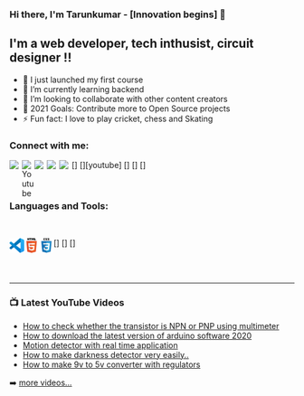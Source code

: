 ### Hi there, I'm Tarunkumar - [Innovation begins] 👋



## I'm a web developer, tech inthusist, circuit designer !!

- 🔭 I just launched my first course
- 🌱 I’m currently learning backend
- 👯 I’m looking to collaborate with other content creators
- 🥅 2021 Goals: Contribute more to Open Source projects
- ⚡ Fun fact: I love to play cricket, chess and Skating

### Connect with me:

[<img align="left" alt=" " width="22px" src="  " />]
[<img align="left" alt=" Youtube " width="22px" src="https://www.youtube.com/channel/UCoT3nV-ZoNRVR5GkIJFV-hA" />][youtube]
[<img align="left" alt="  " width="22px" src="https://twitter.com/tarunveeranki" />]
[<img align="left" alt=" " width="22px" src=" https://github.com/veerankitarun" />]
[<img align="left" alt=" " width="22px" src=" " />]

<br />


### Languages and Tools:
<br/> 

[<img align="left" alt="Visual Studio Code" width="26px" src="https://raw.githubusercontent.com/github/explore/80688e429a7d4ef2fca1e82350fe8e3517d3494d/topics/visual-studio-code/visual-studio-code.png" />]
[<img align="left" alt="HTML5" width="26px" src="https://raw.githubusercontent.com/github/explore/80688e429a7d4ef2fca1e82350fe8e3517d3494d/topics/html/html.png" />]
[<img align="left" alt="CSS3" width="26px" src="https://raw.githubusercontent.com/github/explore/80688e429a7d4ef2fca1e82350fe8e3517d3494d/topics/css/css.png" />]
<!-- [<img align="left" alt="Sass" width="26px" src="https://raw.githubusercontent.com/github/explore/80688e429a7d4ef2fca1e82350fe8e3517d3494d/topics/sass/sass.png" />][cssplaylist]
[<img align="left" alt="JavaScript" width="26px" src="https://raw.githubusercontent.com/github/explore/80688e429a7d4ef2fca1e82350fe8e3517d3494d/topics/javascript/javascript.png" />][jsplaylist]
[<img align="left" alt="React" width="26px" src="https://raw.githubusercontent.com/github/explore/80688e429a7d4ef2fca1e82350fe8e3517d3494d/topics/react/react.png" />][reactplaylist]
[<img align="left" alt="Gatsby" width="26px" src="https://raw.githubusercontent.com/github/explore/e94815998e4e0713912fed477a1f346ec04c3da2/topics/gatsby/gatsby.png" />][webdevplaylist]
[<img align="left" alt="GraphQL" width="26px" src="https://raw.githubusercontent.com/github/explore/80688e429a7d4ef2fca1e82350fe8e3517d3494d/topics/graphql/graphql.png" />][webdevplaylist]
[<img align="left" alt="Node.js" width="26px" src="https://raw.githubusercontent.com/github/explore/80688e429a7d4ef2fca1e82350fe8e3517d3494d/topics/nodejs/nodejs.png" />][webdevplaylist]
[<img align="left" alt="Deno" width="26px" src="https://raw.githubusercontent.com/github/explore/361e2821e2dea67711cde99c9c40ed357061cf27/topics/deno/deno.png" />][webdevplaylist]
[<img align="left" alt="SQL" width="26px" src="https://raw.githubusercontent.com/github/explore/80688e429a7d4ef2fca1e82350fe8e3517d3494d/topics/sql/sql.png" />][webdevplaylist]
[<img align="left" alt="MySQL" width="26px" src="https://raw.githubusercontent.com/github/explore/80688e429a7d4ef2fca1e82350fe8e3517d3494d/topics/mysql/mysql.png" />][webdevplaylist]
[<img align="left" alt="MongoDB" width="26px" src="https://raw.githubusercontent.com/github/explore/80688e429a7d4ef2fca1e82350fe8e3517d3494d/topics/mongodb/mongodb.png" />][webdevplaylist]
[<img align="left" alt="Git" width="26px" src="https://raw.githubusercontent.com/github/explore/80688e429a7d4ef2fca1e82350fe8e3517d3494d/topics/git/git.png" />][webdevplaylist]
[<img align="left" alt="GitHub" width="26px" src="https://raw.githubusercontent.com/github/explore/78df643247d429f6cc873026c0622819ad797942/topics/github/github.png" />][webdevplaylist]
[<img align="left" alt="Terminal" width="26px" src="https://raw.githubusercontent.com/github/explore/80688e429a7d4ef2fca1e82350fe8e3517d3494d/topics/terminal/terminal.png" />][webdevplaylist] -->

<br />
<br />

---

### 📺 Latest YouTube Videos

<!-- YOUTUBE:START -->

- [ How to check whether the transistor is NPN or PNP using multimeter](https://www.youtube.com/watch?v=5sWwIh_fX2o)
- [ How to download the latest version of arduino software 2020 ](https://www.youtube.com/watch?v=SI-ZSg9z4ug)
- [ Motion detector with real time application](https://www.youtube.com/watch?v=9oTwFQnXbQ4)
- [How to make darkness detector very easily..](https://www.youtube.com/watch?v=QqmhZSxIGTY&t=54s)
- [How to make 9v to 5v converter with regulators](https://www.youtube.com/watch?v=mdFoUgF4Btk)
<!-- YOUTUBE:END -->

➡️ [more videos...](https://www.youtube.com/channel/UCoT3nV-ZoNRVR5GkIJFV-hA/featured)


